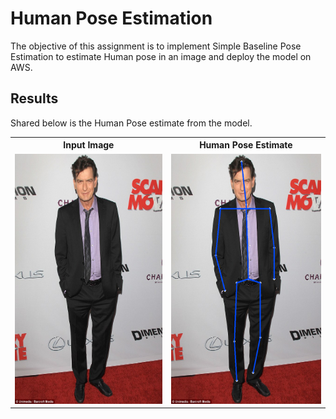 # Human Pose Estimation

The objective of this assignment is to implement Simple Baseline Pose Estimation to estimate Human pose in an image and deploy the model on AWS.


## Results

Shared below is the Human Pose estimate from the model.

<TABLE>
  <TR>
    <TH>Input Image</TH>
    <TH>Human Pose Estimate</TH>
  </TR>
   <TR>
      <TD><img src="https://github.com/akshatjaipuria/AWS-Deployment/blob/master/HumanPoseEstimate/images/charlie_sheen.jpg" alt="input_image"
	title="inp_img" width="300" height="400" /></TD>
      <TD><img src="https://github.com/akshatjaipuria/AWS-Deployment/blob/master/HumanPoseEstimate/images/charlie_with_pose.jpg" alt="input_image"
	title="pose_img" width="300" height="400" /></TD>
   </TR>
</TABLE>


